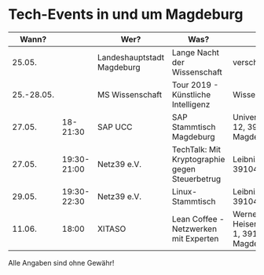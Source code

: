 # Tech-Events in und um Magdeburg

| Wann?    | | Wer?                      | Was?                                           | Wo?                          |                                                                                     |
|------------|---|---------------------------|------------------------------------------------|------------------------------|-------------------------------------------------------------------------------------|
| 25.05. | | Landeshauptstadt Magdeburg | Lange Nacht der Wissenschaft | versch. Orte | [wissenschaft.magdeburg.de](https://www.wissenschaft.magdeburg.de/) |
| 25.-28.05. | | MS Wissenschaft | Tour 2019 - Künstliche Intelligenz | Wissenschaftshafen | [ms-wissenschaft.de](https://ms-wissenschaft.de/ausstellung/tour-2019/magdeburg/) |
| 27.05. | 18-21:30 | SAP UCC | SAP Stammtisch Magdeburg | Universitätsplatz 12, 39104 Magdeburg | [XING-Gruppe](https://www.xing.com/events/sap-stammtisch-magdeburg-2082619) |
| 27.05. | 19:30-21:00 | Netz39 e.V. | TechTalk: Mit Kryptographie gegen Steuerbetrug | Leibnizstr. 32, 39104 Magdeburg | [Netz39 e.V.](http://www.netz39.de/events/event/techtalk-mit-kryptographie-gegen-steuerbetrug/) |
| 29.05. | 19:30-22:30 | Netz39 e.V. | Linux-Stammtisch | Leibnizstr. 32, 39104 Magdeburg | [Netz39 e.V.](http://www.netz39.de/events/event/linux-stammtisch/) |
| 11.06. | 18:00 | XITASO | Lean Coffee - Netzwerken mit Experten | Werner-Heisenberg-Straße 1, 39106 Magdeburg | [xitaso.com](https://xitaso.com/) |

Alle Angaben sind ohne Gewähr!
